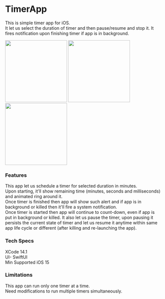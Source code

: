 # TimerApp

This is simple timer app for iOS.  
It let us select the duration of timer and then pause/resume and stop it. It fires notification upon finishing timer if app is in background.

<p align="left">
<img src="https://user-images.githubusercontent.com/14185009/202363161-f304d574-561d-4d9d-8e25-1eba2252337c.png" width="200">
<img src="https://user-images.githubusercontent.com/14185009/202363792-a44996ff-4428-4db6-8de4-513cf056d980.png" width="200">
<img src="https://user-images.githubusercontent.com/14185009/202364474-8a5b0ad1-7931-4c04-97f8-3a0bb3f1b244.png" width="200">
</p>

### Features
This app let us schedule a timer for selected duration in minutes.  
Upon starting, it'll show remaining time (minutes, seconds and milliseconds) and animated ring around it.  
Once timer is finished then app will show such alert and if app is in background or killed then it'll fire a system notification.  
Once timer is started then app will continue to count-down, even if app is put in background or killed.
It also let us pause the timer, upon pausing it persists the current state of timer and let us resume it anytime within same app life cycle or different (after killing and re-launching the app).  

### Tech Specs
XCode 14.1  
UI- SwiftUI  
Min Supported iOS 15

### Limitations
This app can run only one timer at a time.  
Need modifications to run multiple timers simultaneously.
                                                                                                                        
